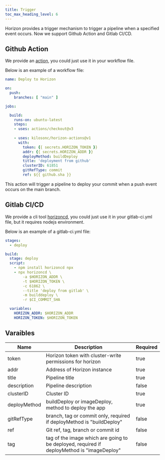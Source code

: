 ```yaml
---
title: Trigger
toc_max_heading_level: 6
---
```


Horizon provides a trigger mechanism to trigger a pipeline when a specified event occurs. Now we support Github Action and Gitlab CI/CD.

## Github Action

We provide an [action](https://github.com/horizoncd/actions), you could just use it in your workflow file.

Below is an example of a workflow file:

```yaml
name: Deploy to Horizon

on:
  push:
    branches: [ "main" ]

jobs:

  build:
    runs-on: ubuntu-latest
    steps:
    - uses: actions/checkout@v3
    
    - uses: kilosonc/horizon-actions@v1
      with:
        token: {{ secrets.HORIZON_TOKEN }}
        addr: {{ secrets.HORIZON_ADDR }}
        deployMethod: buildDeploy
        title: 'deployment from github'
        clusterID: 61851
        gitRefType: commit
        ref: ${{ github.sha }}
```

This action will trigger a pipeline to deploy your commit when a push event occurs on the main branch.

## Gitlab CI/CD

We provide a cli tool [horizoncd](https://www.npmjs.com/package/horizoncd?activeTab=readme), you could just use it in your gitlab-ci.yml file, but it requires nodejs environment.

Below is an example of a gitlab-ci.yml file:

```yaml
stages:
  - deploy

build:
  stage: deploy
  script:
    - npm install horizoncd npx
    - npx horizoncd \
        -a $HORIZON_ADDR \
        -t $HORIZON_TOKEN \
        -c 61862 \
        --title 'deploy from gitlab' \
        -m builddeploy \
        -r $CI_COMMIT_SHA

  variables:
    HORIZON_ADDR: $HORIZON_ADDR
    HORIZON_TOKEN: $HORIZON_TOKEN
```

## Varaibles

| Name | Description | Required |
| --- | --- | --- |
| token | Horizon token with cluster-write permissions for horizon | true |
| addr | Address of Horizon instance | true |
| title | Pipeline title | true |
| description | Pipeline description | false |
| clusterID | Cluster ID | true |
| deployMethod | buildDeploy or imageDeploy, method to deploy the app | true |
| gitRefType | branch, tag or commit only, required if deployMethod is "buildDeploy" | false |
| ref | Git ref, tag, branch or commit id | false |
| tag | tag of the image which are going to be deployed, required if deployMethod is "imageDeploy" | false |
